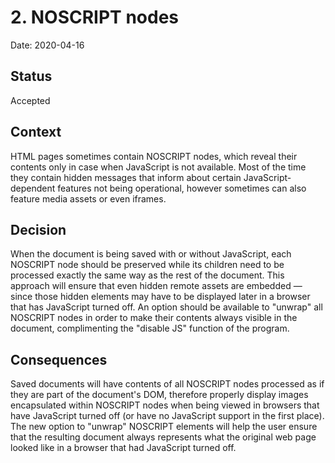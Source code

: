 # 2. NOSCRIPT nodes

Date: 2020-04-16

## Status

Accepted

## Context

HTML pages sometimes contain NOSCRIPT nodes, which reveal their contents only in case when JavaScript is not available. Most of the time they contain hidden messages that inform about certain JavaScript-dependent features not being operational, however sometimes can also feature media assets or even iframes.

## Decision

When the document is being saved with or without JavaScript, each NOSCRIPT node should be preserved while its children need to be processed exactly the same way as the rest of the document. This approach will ensure that even hidden remote assets are embedded — since those hidden elements may have to be displayed later in a browser that has JavaScript turned off. An option should be available to "unwrap" all NOSCRIPT nodes in order to make their contents always visible in the document, complimenting the "disable JS" function of the program.

## Consequences

Saved documents will have contents of all NOSCRIPT nodes processed as if they are part of the document's DOM, therefore properly display images encapsulated within NOSCRIPT nodes when being viewed in browsers that have JavaScript turned off (or have no JavaScript support in the first place). The new option to "unwrap" NOSCRIPT elements will help the user ensure that the resulting document always represents what the original web page looked like in a browser that had JavaScript turned off.
